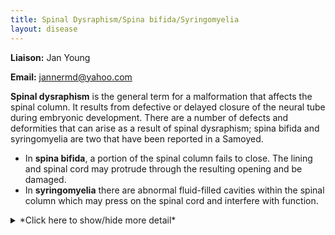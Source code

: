 ```yaml
---
title: Spinal Dysraphism/Spina bifida/Syringomyelia
layout: disease
---
```


**Liaison:** Jan Young

**Email:** [jannermd@yahoo.com](mailto:jannermd@yahoo.com)

**Spinal dysraphism** is the general term for a malformation that
affects the spinal column. It results from defective or delayed
closure of the neural tube during embryonic development. There are a
number of defects and deformities that can arise as a result of spinal
dysraphism; spina bifida and syringomyelia are two that have been
reported in a Samoyed.

- In **spina bifida**, a portion of the spinal column fails to close.
  The lining and spinal cord may protrude through the resulting
  opening and be damaged.
- In **syringomyelia** there are abnormal fluid-filled cavities within
  the spinal column which may press on the spinal cord and interfere
  with function.

<details>
<summary>*Click here to show/hide more detail*</summary>
Spinal dysraphism is the general term for a congenital (existing at birth) malformation that affects the spinal column.  It  results from defective or delayed closure of the neural tube during embryonic development. There can be a single defect, or multiple defects in multiple locations along the spinal column. Defects include the following:

- **Spina bifida:** A bony cleft (failure of closure) of the spinal column with protrusion of the meninges (lining of the spinal cord) or meninges and spinal cord tissue. The skin over the defect may be intact or open. Depending on the amount and location of the protruding tissue, there can be involvement of the motor and sensory system, including partial paralysis and loss of bowel and bladder control. The condition can vary wildly in severity, and the degree of impairment depends on the amount of involved nervous tissue. Typically it is nonprogressive (doesn't get worse with time).
- **Spina bifida occulta:** A bony cleft of the spinal column that does not involve protrusion of any tissue. There is no involvement of the nervous or motor system, but there may be abnormal patterns of hair in the area and in some instances there may be a pilonidal sinus, a dimple in the skin with an opening to the spinal cord. This can be a potential source of infection.
- **Syringomyelia:** A condition where there are abnormal fluid-filled cavities within the spinal column which may interfere with the function of the nervous tissue of the spinal cord. It is often associated with a chiari malformation where the brain is displaced downward, forcing the cerebral spinal fluid (CSF) into the spinal cord and interfering with its flow. Syringomyelia occurs primarily in the neck region because this is the area of the spinal cord closest to where the pressure is coming from.
- **Hemivertebra:** A deformed vertebra which often leads to scoliosis (curvature of the spine)
- **Tethering of the cord:** A situation in which the spinal cord (nerve tissue) is bound to bony tissue. As the dog grows, the cord is stretched and can be damaged. This can be surgically released to prevent further damage. Sometimes tethering is the only manifestation of spinal dysraphism.

## Signs and Symptoms

**Spina Bifida**

When nervous tissue is involved, the primary symptoms of spina bifida
are as listed below. These signs and symptoms, when present, are
permanent and will not resolve.

- Weakness or partial paralysis, most typically of the hindquarters.
  This may be severe enough that the dog is not able to use the
  hindquarters. Dogs may have awkwardness of the limbs and often have
  a wide-based stance to improve balance. Bunny hopping and/or toe
  walking can be seen as well.
- Decreased ability to use the tail.
- Loss of bowel and bladder control because of involvement of the
  nerves controlling these functions. The anus may be flaccid (loose
  and weak) and pressure over the bladder may cause leakage.
- Decreased or absent pain sensation in the affected area, typically
  the perianal area (around the anus) and sometimes down onto the
  thighs. Pressure ulcers may result if the dog is not frequently
  repositioned.
- Irritation of the skin in the perianal area from leakage of urine
  and/or stool.

If there is no nervous system tissue involved (**spina bifida
occulta**), there are no signs. The condition may even go unnoticed
until an x-ray taken for an unrelated condition reveals the defect of
the spinal column. In some instances there may be minor signs that
suggest the diagnosis to the vet:

- Hair streaming -- an abnormality in the pattern of the hair
  overlying the defect.
- Skin dimple, which may be palpable.

**Syringomyelia**

Pain is the most common symptom of syringomyelia and is the result of
injury to the nerves of sensation.

- Typically worse at night. The animal may not like to be touched in
  the area of the neck or upper chest and may scratch at this area.
  (Itching is the lowest grade of pain).
- Excessive scratching or air scratching because of pain sensation;
  biting at the rump, again because of abnormal pain sensation.
- Yelping with scratching or sometimes for no apparent reason

In more severe cases there can be involvement of motor nerves as well,
resulting in weakness of the forelegs or hindlegs with unsteadiness or
wobbliness of gait (ataxia).

Symptoms of syringomyelia are often progressive, getting worse with
time.

Syringomyelia can also be present in the absence of symptoms.

## Causes

Genetics are known to be involved with some breeds such as the
Weimaraner (spinal dysraphism) , English Bull Dog (spina bifida) and
Cavalier King Charles Spaniels (chiari malformation).

Factors which interfere with prenatal development of the neural tube,
including toxins and nutritional or other factors which interfere with
blood supply to the developing area, may possibly be involved in the
development of spinal dysraphism.

Trauma can be a cause in some cases of syringomyelia.

## Risk Factors

No specific risk factors are known for the development of spinal
dysraphism in the Samoyed. If seen more than once in a line it would
suggest a possible genetic basis. Dogs from such a line should not be
bred.

## Diagnostic Tests

X-ray of the spine will identify the bony defect.

CT (computerized tomography) and/or MRI (magnetic resonance imaging)
will help define the soft tissue involvement, if any.

MRI is the only way to identify the fluid-filled sacs of syringomyelia.

Specialized testing including myelography (injecting dye into the spinal
column to help outline the nervous tissue) may be useful on occasions.

## Treatment Guidelines

> **Note:** Treatment of animals should only be performed by a licensed
> veterinarian. Veterinarians should consult the current literature and
> current pharmacological formularies before initiating any treatment
> protocol.

**Spina Bifida**

If nervous tissue (spinal cord or nerves) has not protruded out of the
protective bony column, no treatment is necessary and the dog will
usually live a normal quality life.

When there is protrusion and damage to nervous tissue, the damage is
permanent and there is no effective treatment. Many dogs will have mild
enough involvement that they can have quality of life. In more severe
cases, the owner and vet may choose to euthanize.

Other than in the instance of tethering, surgical correction of the
defect has been generally unsuccessful, mostly because the nervous
tissue has already been damaged and surgery cannot allow it to recover.
I found one reference to a successful surgical correction with full
recovery. This particular case was a very low lesion (sacral) and the
nerves involved were not so much damaged as they were bound down by
other tissues. They were able to successfully mobilize them in surgery
and allow for recovery. The likelihood of this is extremely rare.

Hanna FY, 2008. The successful treatment of a Yorkshire Terrier puppy
with spina bifida and myelomeningocele. European Journal of Companion
Animal Practice 18:47-50. ![two bones
rating](/img/2-bones.png)

**Syringomyelia**

Analgesics for pain management:

- NSAIDS such as Rimadyl and Metacam;
- Gabapentin, an anticonvulsant that helps calm excitable injured
  nervous tissue; or
- Opioids such as methadone

Drugs to reduce CSF production or reduce intracranial pressure

Corticosteroids may help with pain reduction but must be used
continuously if used, and are subject to many undesirable side effects.

Surgery has been attempted with limited success; signs often recur.

## Management

For dogs with mild symptoms, particularly with bowel and bladder control
problems, diapering can be helpful but care should be taken to provide
good skin hygiene (frequent diaper changes and cleansing of the area).

For some dogs, dietary manipulation to keep the stool firmer will allow
better fecal control.

The use of canine assistive devices (such as a canine wheel chair) may
be helpful in improving quality of life.

## References

Spinal Cord Disorders -Congenital and Inherited Anomalies of the Nervous
System. Merck Veterinary Manual, 10th edition. Pp 1125-1126 ![four
bones
rating](/img/4-bones.png)

Arias MVB et al, 2008. [Spina bifida in three
dogs.](http://bjvp.org.br/wp-content/uploads/2015/07/V.1-N.2-15-20881_2009_12_30_35_2.pdf)
Brazilian Journal of Veterinary Pathology 1: 64-69. ![three bones
rating](/img/3-bones.png)

Vite CH. Developmental
Disorders.
In: Braund's Clinical Neurology in Small Animals: Localization,
Diagnois and Treatment. 2004. (Link no longer available). ![four bones
rating](/img/4-bones.png)

## Support Groups

This has a guestbook plus links to other supportive sites for dogs with
disabilities.

[Sheba the Quad
Dog](http://shebathequaddog.homestead.com/)

## Suggested Links

[Spina bifida - Canine Inherited Disorders
Database](http://cidd.discoveryspace.ca/disorder/spina-bifida.html),
Univ. of Prince Edward Island ![three bones
rating](/img/3-bones.png)

[Congenital and Inherited Spinal Cord
Disorders](http://www.merckvetmanual.com/mvm/nervous_system/congenital_and_inherited_anomalies_of_the_nervous_system/congenital_and_inherited_spinal_cord_disorders.html)
in the Merck Veterinary Manual ![four bones
rating](/img/4-bones.png)

[Spinal
Dysraphism](http://www.nervous-system-diseases.com/spinal-dysraphism.html)
at www.nervous-system-diseases.com ![one bone
rating](/img/1-bone.png)

[Furneaux 35 al, 1973. Syringomyelia and spina bifida occulta in a
Samoyed
dog](http://www.ncbi.nlm.nih.gov/pmc/articles/PMC1696303/pdf/canvetj00433-0039.pdf).
Can Vet Jour 14:317-321. ![three bones
rating](/img/3-bones.png)

[Canine Chiari
Institute.](http://www.caninechiariinstitute.org/)
![two bones
rating](/img/2-bones.png)
